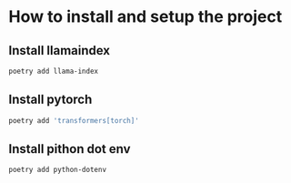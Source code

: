 # How to install and setup the project

## Install llamaindex

```bash
poetry add llama-index
```

## Install pytorch

```bash
poetry add 'transformers[torch]'
```

## Install pithon dot env

```bash
poetry add python-dotenv
```
